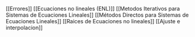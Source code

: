 [[Errores]]
[[Ecuaciones no lineales (ENL)]]
[[Metodos Iterativos para Sistemas de Ecuaciones Lineales]]
[[Métodos Directos para Sistemas de Ecuaciones Lineales]]
[[Raices de Ecuaciones no lineales]]
[[Ajuste e interpolacion]]